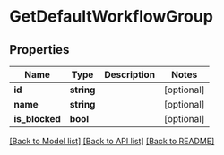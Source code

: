 # GetDefaultWorkflowGroup

## Properties

 Name           | Type       | Description | Notes      
----------------|------------|-------------|------------
 **id**         | **string** |             | [optional] 
 **name**       | **string** |             | [optional] 
 **is_blocked** | **bool**   |             | [optional] 

[[Back to Model list]](../../README.md#documentation-for-models) [[Back to API list]](../../README.md#documentation-for-api-endpoints) [[Back to README]](../../README.md)


